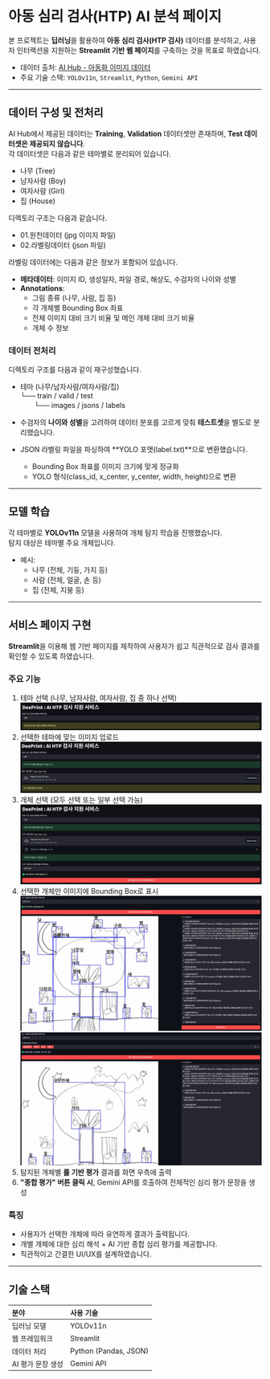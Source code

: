 # 아동 심리 검사(HTP) AI 분석 페이지

본 프로젝트는 **딥러닝**을 활용하여 **아동 심리 검사(HTP 검사)** 데이터를 분석하고, 사용자 인터랙션을 지원하는 **Streamlit 기반 웹 페이지**를 구축하는 것을 목표로 하였습니다.

- 데이터 출처: [AI Hub - 아동화 이미지 데이터](https://www.aihub.or.kr/aihubdata/data/view.do?currMenu=115&topMenu=100&dataSetSn=71399)
- 주요 기술 스택: `YOLOv11n`, `Streamlit`, `Python`, `Gemini API`

---

## 데이터 구성 및 전처리

AI Hub에서 제공된 데이터는 **Training**, **Validation** 데이터셋만 존재하며, **Test 데이터셋은 제공되지 않습니다**.  
각 데이터셋은 다음과 같은 테마별로 분리되어 있습니다.

- 나무 (Tree)  
- 남자사람 (Boy)  
- 여자사람 (Girl)  
- 집 (House)  

디렉토리 구조는 다음과 같습니다.

- 01.원천데이터 (jpg 이미지 파일)  
- 02.라벨링데이터 (json 파일)  

라벨링 데이터에는 다음과 같은 정보가 포함되어 있습니다.

- **메타데이터**: 이미지 ID, 생성일자, 파일 경로, 해상도, 수검자의 나이와 성별  
- **Annotations**:  
  - 그림 종류 (나무, 사람, 집 등)  
  - 각 개체별 Bounding Box 좌표  
  - 전체 이미지 대비 크기 비율 및 메인 개체 대비 크기 비율  
  - 개체 수 정보  

### 데이터 전처리

디렉토리 구조를 다음과 같이 재구성했습니다.

- 테마 (나무/남자사람/여자사람/집)  
  └── train / valid / test  
　　└── images / jsons / labels  

- 수검자의 **나이와 성별**을 고려하여 데이터 분포를 고르게 맞춰 **테스트셋**을 별도로 분리했습니다.  
- JSON 라벨링 파일을 파싱하여 **YOLO 포맷(label.txt)**으로 변환했습니다.  
  - Bounding Box 좌표를 이미지 크기에 맞게 정규화  
  - YOLO 형식(class_id, x_center, y_center, width, height)으로 변환  

---

## 모델 학습

각 테마별로 **YOLOv11n** 모델을 사용하여 개체 탐지 학습을 진행했습니다.  
탐지 대상은 테마별 주요 개체입니다.

- 예시:  
  - 나무 (전체, 기둥, 가지 등)  
  - 사람 (전체, 얼굴, 손 등)  
  - 집 (전체, 지붕 등)  

---

## 서비스 페이지 구현

**Streamlit**을 이용해 웹 기반 페이지를 제작하여 사용자가 쉽고 직관적으로 검사 결과를 확인할 수 있도록 하였습니다.

### 주요 기능

1. 테마 선택 (나무, 남자사람, 여자사람, 집 중 하나 선택)
![딥프린트: 초기 화면](./captures/Deeprint1.jpg)
2. 선택한 테마에 맞는 이미지 업로드
![딥프린트: 이미지 업로드](./captures/Deeprint2.jpg)
3. 개체 선택 (모두 선택 또는 일부 선택 가능)
![딥프린트: 보기 모드](./captures/Deeprint3.jpg)
4. 선택한 개체만 이미지에 Bounding Box로 표시
![딥프린트: 모두 보기](./captures/Deeprint4-1.jpg)
![딥프린트: 선택 보기](./captures/Deeprint4-2.jpg)
5. 탐지된 개체별 **룰 기반 평가** 결과를 화면 우측에 출력
6. **"종합 평가" 버튼 클릭 시**, Gemini API를 호출하여 전체적인 심리 평가 문장을 생성  

### 특징

- 사용자가 선택한 개체에 따라 유연하게 결과가 출력됩니다.  
- 개별 개체에 대한 심리 해석 + AI 기반 종합 심리 평가를 제공합니다.  
- 직관적이고 간결한 UI/UX를 설계하였습니다.  

---

## 기술 스택

| 분야 | 사용 기술 |
|:-----|:---------|
| 딥러닝 모델 | YOLOv11n |
| 웹 프레임워크 | Streamlit |
| 데이터 처리 | Python (Pandas, JSON) |
| AI 평가 문장 생성 | Gemini API |
